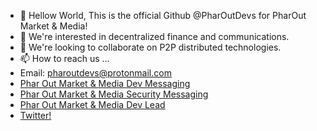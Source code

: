 - 👋 Hellow World, This is the official Github @PharOutDevs for PharOut Market & Media!
- 👀 We're interested in decentralized finance and communications.
- 💞️ We're looking to collaborate on P2P distributed technologies.
- 📫 How to reach us ...
-   Email: pharoutdevs@protonmail.com
-   <a href="https://kindly-care.surge.sh/#/dev/messaging">Phar Out Market & Media Dev Messaging</a>
-   <a href="https://kindly-care.surge.sh/#/security/reports">Phar Out Market & Media Security Messaging</a>
-    <a href="https://kindly-care.surge.sh/#/user/0xE78E38A6AeCdf8C50CBbDE3063A9412dBc9F376f">Phar Out Market & Media Dev Lead</a>
-    <a href="https://twitter.com/pharoutlabs">Twitter!</a>

<!---
PharOutDevs/PharOutDevs is a ✨ special ✨ repository because its `README.md` (this file) appears on your GitHub profile.
You can click the Preview link to take a look at your changes.
--->
